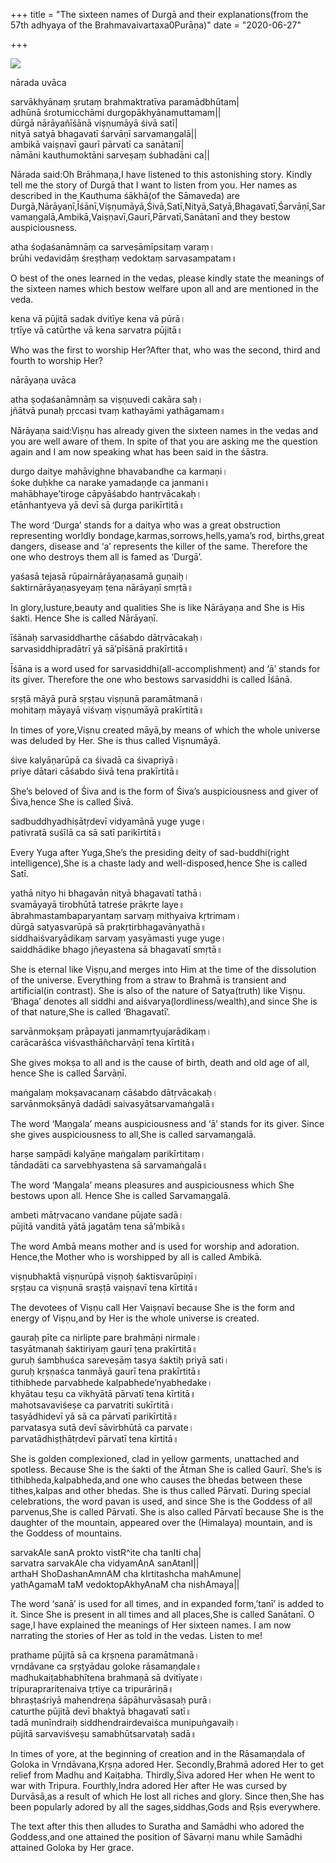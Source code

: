 +++
title = "The sixteen names of Durgā and their explanations(from the 57th adhyaya of the Brahmavaivartaxa0Purāṇa)"
date = "2020-06-27"

+++


![](https://padmavajrablog.files.wordpress.com/2019/10/jagaddhatri_shantipur.jpg?w=739)

nārada uvāca  
  
sarvākhyānaṃ ṣrutaṃ brahmaktratīva paramādbhūtam\|  
adhūnā śrotumicchāmi durgopākhyānamuttamam\|\|  
dūrgā nārāyañīśānā viṣṇumāyā śivā satī\|  
nityā satyā bhagavatī śarvāṇī sarvamaṇgalā\|\|  
ambikā vaiṣṇavī gaurī pārvatī ca sanātanī\|  
nāmāni kauthumoktāni sarveṣaṃ śubhadāni ca\|\|  
  
Nārada said:Oh Brāhmaṇa,I have listened to this astonishing story.
Kindly tell me the story of Durgā that I want to listen from you. Her
names as described in the Kauthuma śākhā(of the Sāmaveda) are
Durgā,Nārāyaṇī,Īśānī,Viṣṇumāyā,Śivā,Satī,Nityā,Satyā,Bhagavatī,Śarvāṇī,Sarvamaṇgalā,Ambikā,Vaiṣṇavī,Gaurī,Pārvatī,Sanātanī
and they bestow auspiciousness.  
  

atha śoḍaśanāmnāṃ ca sarveṣāmīpsitaṃ varaṃ।  
brūhi vedavidāṃ śreṣṭhaṃ vedoktaṃ sarvasampatam॥  
  
O best of the ones learned in the vedas, please kindly state the
meanings of the sixteen names which bestow welfare upon all and are
mentioned in the veda.

kena vā pūjitā sadak dvitīye kena vā pūrā।  
tṛtīye vā catūrthe vā kena sarvatra pūjitā॥

Who was the first to worship Her?After that, who was the second, third
and fourth to worship Her?

nārāyaṇa uvāca

atha ṣoḍaśanāmnāṃ sa viṣṇuvedi cakāra saḥ।  
jñātvā punaḥ pṛccasi tvaṃ kathayāmi yathāgamam॥  
  
Nārāyaṇa said:Viṣṇu has already given the sixteen names in the vedas and
you are well aware of them. In spite of that you are asking me the
question again and I am now speaking what has been said in the śāstra.  

durgo daitye mahāvighne bhavabandhe ca karmaṇi।  
śoke duḥkhe ca narake yamadaṇḍe ca janmani॥  
mahābhaye’tiroge cāpyāśabdo hantṛvācakaḥ।  
etānhantyeva yā devī sā ḍurga parikīrtitā॥

The word ‘Durga’ stands for a daitya who was a great obstruction
representing worldly bondage,karmas,sorrows,hells,yama’s rod,
births,great dangers, disease and ‘a’ represents the killer of the same.
Therefore the one who destroys them all is famed as ‘Durgā’.

yaśasā tejasā rūpairnārāyaṇasamā guṇaiḥ।  
śaktirnārāyaṇasyeyaṃ ṭena nārāyaṇī smṛtā॥

In glory,lusture,beauty and qualities She is like Nārāyaṇa and She is
His śakti. Hence She is called Nārāyaṇī.

īśānaḥ sarvasiddharthe cāśabdo dātṛvācakaḥ।  
sarvasiddhipradātrī yā sā’pīśānā prakīrtitā॥

Īśāna is a word used for sarvasiddhi(all-accomplishment) and ‘ā’ stands
for its giver. Therefore the one who bestows sarvasiddhi is called
Īśānā.

sṛṣṭā māyā purā sṛṣṭau viṣṇunā paramātmanā।  
mohitaṃ māyayā viśvaṃ viṣṇumāyā prakīrtitā॥

In times of yore,Viṣnu created māyā,by means of which the whole universe
was deluded by Her. She is thus called Viṣnumāyā.

śive kalyāṇarūpā ca śivadā ca śivapriyā।  
priye dātari cāśabdo śivā tena prakīrtitā॥

She’s beloved of Śiva and is the form of Śiva’s auspiciousness and giver
of Śiva,hence She is called Śivā.

sadbuddhyadhiṣātṛdevī vidyamānā yuge yuge।  
pativratā suśīlā ca sā satī parikīrtitā॥

Every Yuga after Yuga,She’s the presiding deity of sad-buddhi(right
intelligence),She is a chaste lady and well-disposed,hence She is called
Satī.

yathā nityo hi bhagavān nityā bhagavatī tathā।  
svamāyayā tirobhūtā tatreśe prākṛte laye॥  
ābrahmastambaparyantaṃ sarvaṃ mithyaiva kṛtrimam।  
dūrgā satyasvarūpā sā prakṛtirbhagavānyathā॥  
siddhaiśvaryādikaṃ sarvaṃ yasyāmasti yuge yuge।  
saiddhādike bhago jñeyastena sā bhagavatī smṛtā॥

She is eternal like Viṣṇu,and merges into Him at the time of the
dissolution of the universe. Everything from a straw to Brahmā is
transient and artificial(in contrast). She is also of the nature of
Satya(truth) like Viṣṇu. ‘Bhaga’ denotes all siddhi and
aiśvarya(lordliness/wealth),and since She is of that nature,She is
called ‘Bhagavatī’.  

sarvānmokṣaṃ prāpayati janmamṛtyujarādikaṃ।  
carācarāśca viśvasthāñcharvāṇī tena kīrtitā॥

She gives mokṣa to all and is the cause of birth, death and old age of
all, hence She is called Śarvāṇī.

maṅgalaṃ mokṣavacanaṃ cāśabdo dātṛvācakaḥ।  
sarvānmokṣānyā dadādi saivasyātsarvamaṅgalā॥

The word ‘Maṇgala’ means auspiciousness and ‘ā’ stands for its giver.
Since she gives auspiciousness to all,She is called sarvamaṇgalā.

harṣe saṃpādi kalyāṇe maṅgalaṃ parikīrtitaṃ।  
tāndadāti ca sarvebhyastena sā sarvamaṅgalā॥

The word ‘Maṇgala’ means pleasures and auspiciousness which She bestows
upon all. Hence She is called Sarvamaṇgalā.

ambeti mātṛvacano vandane pūjate sadā।  
pūjitā vanditā yātā jagatāṃ tena sā’mbikā॥

The word Ambā means mother and is used for worship and adoration.
Hence,the Mother who is worshipped by all is called Ambikā.

viṣṇubhaktā viṣṇurūpā viṣṇoḥ śaktisvarūpiṇī।  
sṛṣṭau ca viṣṇunā sraṣṭā vaiṣṇavī tena kīrtitā॥

The devotees of Viṣṇu call Her Vaiṣṇavī because She is the form and
energy of Viṣṇu,and by Her is the whole universe is created.

gauraḥ pīte ca nirlipte pare brahmāṇi nirmale।  
tasyātmanaḥ śaktiriyaṃ gaurī ṭena prakīrtitā॥  
guruḥ śambhuśca sareveṣāṃ tasya śaktiḥ priyā sati।  
guruḥ kṛṣṇaśca tanmāyā gaurī tena prakīrtitā॥  
tithibhede parvabhede kalpabhede’nyabhedake।  
khyātau teṣu ca vikhyātā pārvatī tena kīrtitā॥  
mahotsavaviśeṣe ca parvatriti sukīrtitā।  
tasyādhidevī yā sā ca pārvatī parikīrtitā॥  
parvatasya sutā devī sāvirbhūtā ca parvate।  
parvatādhiṣṭhātṛdevī pārvatī tena kīrtitā॥

She is golden complexioned, clad in yellow garments, unattached and
spotless. Because She is the śakti of the Ātman She is called Gaurī.
She’s is tithibheda,kalpabheda,and one who causes the bhedas between
these tithes,kalpas and other bhedas. She is thus called Pārvatī. During
special celebrations, the word pavan is used, and since She is the
Goddess of all parvenus,She is called Pārvatī. She is also called
Pārvatī because She is the daughter of the mountain, appeared over the
(Himalaya) mountain, and is the Goddess of mountains.

sarvakAle sanA prokto vistR^ite cha tanIti cha\|  
sarvatra sarvakAle cha vidyamAnA sanAtanI\|\|  
arthaH ShoDashanAmnAM cha kIrtitashcha mahAmune\|  
yathAgamaM taM vedoktopAkhyAnaM cha nishAmaya\|\|  
  
The word ‘sanā’ is used for all times, and in expanded form,’tanī’ is
added to it. Since She is present in all times and all places,She is
called Sanātanī. O sage,I have explained the meanings of Her sixteen
names. I am now narrating the stories of Her as told in the vedas.
Listen to me!

prathame pūjitā sā ca kṛṣṇena paramātmanā।  
vṛndāvane ca sṛṣṭyādau goloke rāsamaṇḍale॥  
madhukaiṭabhabhītena brahmaṇā sā dvitīyate।  
tripurapraritenaiva tṛtiye ca tripurāriṇā॥  
bhraṣṭaśriyā mahendreṇa śāpāhurvāsasaḥ purā।  
caturthe pūjitā devī bhaktyā bhagavatī satī॥  
tadā munīndraiḥ siddhendrairdevaiśca munipuṅgavaiḥ।  
pūjitā sarvaviśveṣu samabhūtsarvataḥ sadā॥

In times of yore, at the beginning of creation and in the Rāsamaṇdala of
Goloka in Vṛndāvana,Kṛṣṇa adored Her. Secondly,Brahmā adored Her to get
relief from Madhu and Kaiṭabha. Thirdly,Śiva adored Her when He went to
war with Tripura. Fourthly,Indra adored Her after He was cursed by
Durvāsā,as a result of which He lost all riches and glory. Since
then,She has been popularly adored by all the sages,siddhas,Gods and
Ṛṣis everywhere.

The text after this then alludes to Suratha and Samādhi who adored the
Goddess,and one attained the position of Sāvarṇi manu while Samādhi
attained Goloka by Her grace.
